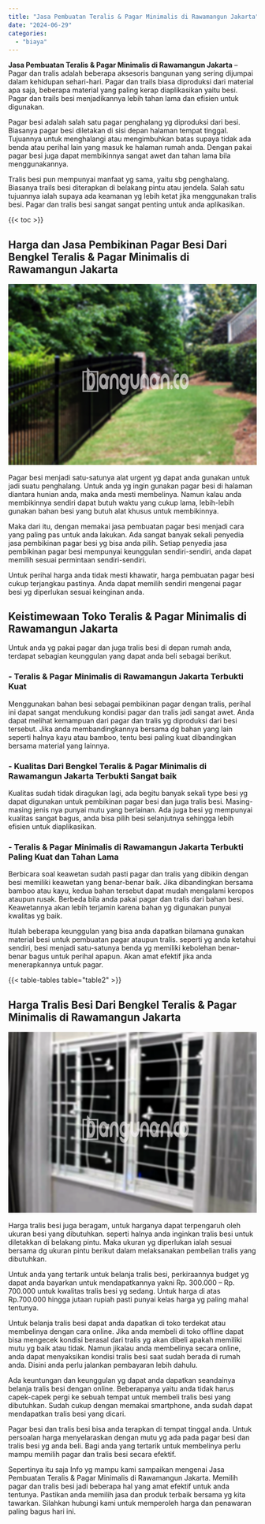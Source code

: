 ```yaml
---
title: "Jasa Pembuatan Teralis & Pagar Minimalis di Rawamangun Jakarta"
date: "2024-06-29"
categories: 
  - "biaya"
---
```


**Jasa Pembuatan Teralis & Pagar Minimalis di Rawamangun Jakarta** – Pagar dan tralis adalah beberapa aksesoris bangunan yang sering dijumpai dalam kehidupan sehari-hari. Pagar dan trails biasa diproduksi dari material apa saja, beberapa material yang paling kerap diaplikasikan yaitu besi. Pagar dan trails besi menjadikannya lebih tahan lama dan efisien untuk digunakan.

Pagar besi adalah salah satu pagar penghalang yg diproduksi dari besi. Biasanya pagar besi diletakan di sisi depan halaman tempat tinggal. Tujuannya untuk menghalangi atau mengimbuhkan batas supaya tidak ada benda atau perihal lain yang masuk ke halaman rumah anda. Dengan pakai pagar besi juga dapat membikinnya sangat awet dan tahan lama bila menggunakannya.

Tralis besi pun mempunyai manfaat yg sama, yaitu sbg penghalang. Biasanya trails besi diterapkan di belakang pintu atau jendela. Salah satu tujuannya ialah supaya ada keamanan yg lebih ketat jika menggunakan tralis besi. Pagar dan tralis besi sangat sangat penting untuk anda aplikasikan.

{{< toc >}}

## Harga dan Jasa Pembikinan Pagar Besi Dari Bengkel Teralis & Pagar Minimalis di Rawamangun Jakarta

![Jasa Pembuatan Teralis & Pagar Minimalis di Rawamangun Jakarta](/images/pagar-minimalis-murah-07.png)

Pagar besi menjadi satu-satunya alat urgent yg dapat anda gunakan untuk jadi suatu penghalang. Untuk anda yg ingin gunakan pagar besi di halaman diantara hunian anda, maka anda mesti membelinya. Namun kalau anda membikinnya sendiri dapat butuh waktu yang cukup lama, lebih-lebih gunakan bahan besi yang butuh alat khusus untuk membikinnya.

Maka dari itu, dengan memakai jasa pembuatan pagar besi menjadi cara yang paling pas untuk anda lakukan. Ada sangat banyak sekali penyedia jasa pembikinan pagar besi yg bisa anda pilih. Setiap penyedia jasa pembikinan pagar besi mempunyai keunggulan sendiri-sendiri, anda dapat memilih sesuai permintaan sendiri-sendiri.

Untuk perihal harga anda tidak mesti khawatir, harga pembuatan pagar besi cukup terjangkau pastinya. Anda dapat memilih sendiri mengenai pagar besi yg diperlukan sesuai keinginan anda.

## Keistimewaan Toko Teralis & Pagar Minimalis di Rawamangun Jakarta

Untuk anda yg pakai pagar dan juga tralis besi di depan rumah anda, terdapat sebagian keunggulan yang dapat anda beli sebagai berikut.

### \- Teralis & Pagar Minimalis di Rawamangun Jakarta Terbukti Kuat

Menggunakan bahan besi sebagai pembikinan pagar dengan tralis, perihal ini dapat sangat mendukung kondisi pagar dan tralis jadi sangat awet. Anda dapat melihat kemampuan dari pagar dan tralis yg diproduksi dari besi tersebut. Jika anda membandingkannya bersama dg bahan yang lain seperti halnya kayu atau bamboo, tentu besi paling kuat dibandingkan bersama material yang lainnya.

### \- Kualitas Dari Bengkel Teralis & Pagar Minimalis di Rawamangun Jakarta Terbukti Sangat baik

Kualitas sudah tidak diragukan lagi, ada begitu banyak sekali type besi yg dapat digunakan untuk pembikinan pagar besi dan juga tralis besi. Masing-masing jenis nya punyai mutu yang berlainan. Ada juga besi yg mempunyai kualitas sangat bagus, anda bisa pilih besi selanjutnya sehingga lebih efisien untuk diaplikasikan.

### \- Teralis & Pagar Minimalis di Rawamangun Jakarta Terbukti Paling Kuat dan Tahan Lama

Berbicara soal keawetan sudah pasti pagar dan tralis yang dibikin dengan besi memiliki keawetan yang benar-benar baik. Jika dibandingkan bersama bamboo atau kayu, kedua bahan tersebut dapat mudah mengalami keropos ataupun rusak. Berbeda bila anda pakai pagar dan tralis dari bahan besi. Keawetannya akan lebih terjamin karena bahan yg digunakan punyai kwalitas yg baik.

Itulah beberapa keunggulan yang bisa anda dapatkan bilamana gunakan material besi untuk pembuatan pagar ataupun tralis. seperti yg anda ketahui sendiri, besi menjadi satu-satunya benda yg memiliki kebolehan benar-benar bagus untuk perihal apapun. Akan amat efektif jika anda menerapkannya untuk pagar.

{{< table-tables table="table2" >}}

## Harga Tralis Besi Dari Bengkel Teralis & Pagar Minimalis di Rawamangun Jakarta

![Jasa Pembuatan Teralis & Pagar Minimalis di Rawamangun Jakarta](/images/teralis-minimalis-murah-21.png)

Harga tralis besi juga beragam, untuk harganya dapat terpengaruh oleh ukuran besi yang dibutuhkan. seperti halnya anda inginkan tralis besi untuk diletakkan di belakang pintu. Maka ukuran yg diperlukan ialah sesuai bersama dg ukuran pintu berikut dalam melaksanakan pembelian tralis yang dibutuhkan.

Untuk anda yang tertarik untuk belanja tralis besi, perkiraannya budget yg dapat anda bayarkan untuk mendapatkannya yakni Rp. 300.000 – Rp. 700.000 untuk kwalitas tralis besi yg sedang. Untuk harga di atas Rp.700.000 hingga jutaan rupiah pasti punyai kelas harga yg paling mahal tentunya.

Untuk belanja tralis besi dapat anda dapatkan di toko terdekat atau membelinya dengan cara online. Jika anda membeli di toko offline dapat bisa mengecek kondisi berasal dari tralis yg akan dibeli apakah memiliki mutu yg baik atau tidak. Namun jikalau anda membelinya secara online, anda dapat menyaksikan kondisi tralis besi saat sudah berada di rumah anda. Disini anda perlu jalankan pembayaran lebih dahulu.

Ada keuntungan dan keunggulan yg dapat anda dapatkan seandainya belanja tralis besi dengan online. Beberapanya yaitu anda tidak harus capek-capek pergi ke sebuah tempat untuk membeli tralis besi yang dibutuhkan. Sudah cukup dengan memakai smartphone, anda sudah dapat mendapatkan tralis besi yang dicari.

Pagar besi dan tralis besi bisa anda terapkan di tempat tinggal anda. Untuk persoalan harga menyelaraskan dengan mutu yg ada pada pagar besi dan tralis besi yg anda beli. Bagi anda yang tertarik untuk membelinya perlu mampu memilih pagar dan tralis besi secara efektif.

Sepertinya itu saja Info yg mampu kami sampaikan mengenai Jasa Pembuatan Teralis & Pagar Minimalis di Rawamangun Jakarta. Memilih pagar dan tralis besi jadi beberapa hal yang amat efektif untuk anda tentunya. Pastikan anda memilih jasa dan produk terbaik bersama yg kita tawarkan. Silahkan hubungi kami untuk memperoleh harga dan penawaran paling bagus hari ini.
